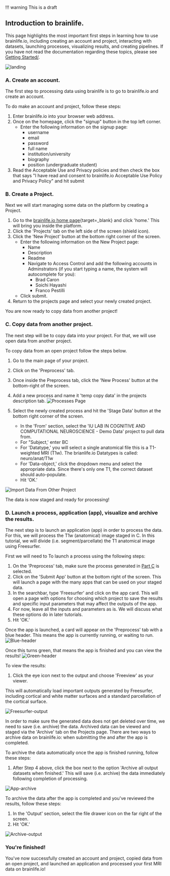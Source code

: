 !!! warning
    This is a draft

## Introduction to brainlife.

This page highlights the most important first steps in learning how to use brainlife.io, including creating an account and project, interacting with datasets, launching processes, visualizing results, and creating pipelines. If you have not read the documentation regarding these topics, please see [Getting Started/](/docs/user/started).

![landing](../img/brainlife-landing-page.png)

### A. Create an account.

The first step to processing data using brainlife is to go to brainlife.io and create an account.

To do make an account and project, follow these steps:

1. Enter brainlife.io into your browser web address. 
1. Once on the homepage, click the "signup" button in the top left corner.
    * Enter the following information on the signup page:
        * username
        * email
        * password
        * full name
        * institution/university
        * biography
        * position (undergraduate student)
1. Read the Acceptable Use and Privacy policies and then check the box that says "I have read and consent to brainlife.io Acceptable Use Policy and Privacy Policy" and hit submit

### B. Create a Project.

Next we will start managing some data on the platform by creating a Project.

1. Go to the [brainlife.io home page](https://brainlife.io){target=_blank} and click 'home.' This will bring you inside the platform.
1. Click the 'Projects' tab on the left side of the screen (shield icon).
1. Click the 'New Project' button at the bottom right corner of the screen.
    * Enter the following information on the New Project page:
        * Name
        * Description
        * Readme
        * Navigate to Access Control and add the following accounts in Adminstrators (if you start typing a name, the system will autocomplete for you):
            * Brad Caron
            * Soichi Hayashi
            * Franco Pestilli
    * Click submit.
1. Return to the projects page and select your newly created project.

You are now ready to copy data from another project!

### C. Copy data from another project.

The next step will be to copy data into your project. For that, we will use open data from another project.

To copy data from an open project follow the steps below.

1. Go to the main page of your project.
1. Click on the 'Preprocess' tab.
1. Once inside the Preprocess tab, click the 'New Process' button at the bottom-right of the screen. 
1. Add a new process and name it 'temp copy data' in the projects description tab.
![Processes Page](../img/projects.process.new.png)

1. Select the newly created process and hit the 'Stage Data' button at the bottom right corner of the screen.  
    * In the 'From' section, select the 'IU LAB IN COGNITIVE AND COMPUTATIONAL NEUROSCIENCE - Demo Data' project to pull data from.
    * For "Subject,' enter BC
    * For 'Datatype,' you will select a single anatomical file this is a T1-weighted MRI (T1w). The brianlife.io Datatypes is called: neuro/anat/T1w
    * For 'Data-object,' click the dropdown menu and select the appropriate data. Since there's only one T1, the correct dataset should auto-populate.
    * Hit 'OK.'

![Import Data From Other Project](../img/projects.processes.stagedata.selecteddata.png)
 
The data is now staged and ready for processing!

<!---
To upload your own data, follow the following steps:
1) Select your project from the projects page.
2) Select the 'archive' tab at the top of the screen.
3) On the archive page, click the '+' button at the bottom of the screen.
4) For datatype, choose the specific datatype for each image type (T1, T2, DWI, fMRI):
    * For each datatype, you'll need to choose the appropriate data files and a subject name (i.e. your randomly assigned ID). You can leave the rest of the fields empty.
    * Once you fill this information, hit next and then archive.
The data is now uploaded and archived to your project!
--->

### D. Launch a process, application (app), visualize and archive the results.

The next step is to launch an application (app) in order to process the data. For this, we will process the T1w (anatomical) image staged in C. In this tutorial, we will divide (i.e. segment/parcellate) the T1 anatomical image using Freesurfer.

First we will need to To launch a process using the following steps:

1. On the 'Preprocess' tab, make sure the process generated in [Part C](/docs/tutorial/introduction-to-brainlife/#c-copy-data-from-another-project) is selected.
1. Click on the 'Submit App' button at the bottom right of the screen. This will launch a page with the many apps that can be used on your staged data. 
1. In the searchbar, type 'Freesurfer' and click on the app card. This will open a page with options for choosing which project to save the results and specific input parameters that may affect the outputs of the app.
1. For now, leave all the inputs and parameters as is. We will discuss what these options do in later tutorials.
1. Hit 'OK.'

Once the app is launched, a card will appear on the 'Preprocess' tab with a blue header. This means the app is currently running, or waiting to run. 
![Blue-header](../img/app-freesurfer-running-blue-header.png)

Once this turns green, that means the app is finished and you can view the results!
![Green-header](../img/app-freesurfer-complete-green-header.png)

To view the results:

1. Click the eye icon next to the output and choose 'Freeview' as your viewer.

This will automatically load important outputs generated by Freesurfer, including cortical and white matter surfaces and a standard parcellation of the cortical surface.

![Freesurfer-output](../img/output-freesurfer-freeview.png)

In order to make sure the generated data does not get deleted over time, we need to save (i.e. archive) the data. Archived data can be viewed and staged via the 'Archive' tab on the Projects page. There are two ways to archive data on brainlife.io: when submitting the and after the app is completed.

To archive the data automatically once the app is finished running, follow these steps:

1. After Step 4 above, click the box next to the option 'Archive all output datasets when finished.' This will save (i.e. archive) the data immediately following completion of processing.

![App-archive](../img/app-freesurfer-archive-data.png)

To archive the data after the app is completed and you've reviewed the results, follow these steps:

1. In the 'Output' section, select the file drawer icon on the far right of the screen.
1. Hit 'OK.'

![Archive-output](../img/archive-freesurfer-outputs.png)

### You're finished! ###

You've now successfully created an account and project, copied data from an open project, and launched an application and processed your first MRI data on brainlife.io!
